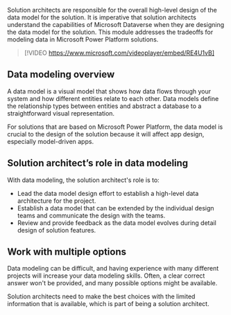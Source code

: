 Solution architects are responsible for the overall high-level design of the data model for the solution. It is imperative that solution architects understand the capabilities of Microsoft Dataverse when they are designing the data model for the solution. This module addresses the tradeoffs for modeling data in Microsoft Power Platform solutions.

> [!VIDEO https://www.microsoft.com/videoplayer/embed/RE4U1vB]

## Data modeling overview

A data model is a visual model that shows how data flows through your system and how different entities relate to each other. Data models define the relationship types between entities and abstract a database to a straightforward visual representation.

For solutions that are based on Microsoft Power Platform, the data model is crucial to the design of the solution because it will affect app design, especially model-driven apps.

## Solution architect’s role in data modeling

With data modeling, the solution architect's role is to:

- Lead the data model design effort to establish a high-level data architecture for the project.
- Establish a data model that can be extended by the individual design teams and communicate the design with the teams.
- Review and provide feedback as the data model evolves during detail design of solution features.

## Work with multiple options

Data modeling can be difficult, and having experience with many different projects will increase your data modeling skills. Often, a clear correct answer won't be provided, and many possible options might be available.

Solution architects need to make the best choices with the limited information that is available, which is part of being a solution architect.
